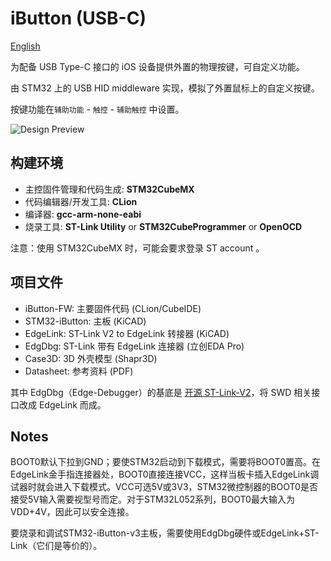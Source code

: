 # iButton (USB-C)
 [English](README_EN.md)

为配备 USB Type-C 接口的 iOS 设备提供外置的物理按键，可自定义功能。

由 STM32 上的 USB HID middleware 实现，模拟了外置鼠标上的自定义按键。

按键功能在`辅助功能` - `触控` - `辅助触控` 中设置。



![Design Preview](assets/preview.jpg)



## 构建环境

- 主控固件管理和代码生成: **STM32CubeMX**
- 代码编辑器/开发工具: **CLion**
- 编译器: **gcc-arm-none-eabi**
- 烧录工具: **ST-Link Utility** or **STM32CubeProgrammer** or **OpenOCD**

注意：使用 STM32CubeMX 时，可能会要求登录 ST account 。



## 项目文件

- iButton-FW: 主要固件代码 (CLion/CubeIDE)
- STM32-iButton: 主板 (KiCAD)
- EdgeLink: ST-Link V2 to EdgeLink 转接器 (KiCAD)
- EdgDbg: ST-Link 带有 EdgeLink 连接器 (立创EDA Pro)
- Case3D: 3D 外壳模型 (Shapr3D)
- Datasheet: 参考资料 (PDF)

其中 EdgDbg（Edge-Debugger）的基底是 [开源 ST-Link-V2](https://oshwhub.com/CYIIOT/ST_LINK-V2_1)，将 SWD 相关接口改成 EdgeLink 而成。



## Notes

BOOT0默认下拉到GND；要使STM32启动到下载模式，需要将BOOT0置高。在EdgeLink金手指连接器处，BOOT0直接连接VCC，这样当板卡插入EdgeLink调试器时就会进入下载模式。VCC可选5V或3V3，STM32微控制器的BOOT0是否接受5V输入需要视型号而定。对于STM32L052系列，BOOT0最大输入为VDD+4V，因此可以安全连接。

要烧录和调试STM32-iButton-v3主板，需要使用EdgDbg硬件或EdgeLink+ST-Link（它们是等价的）。
